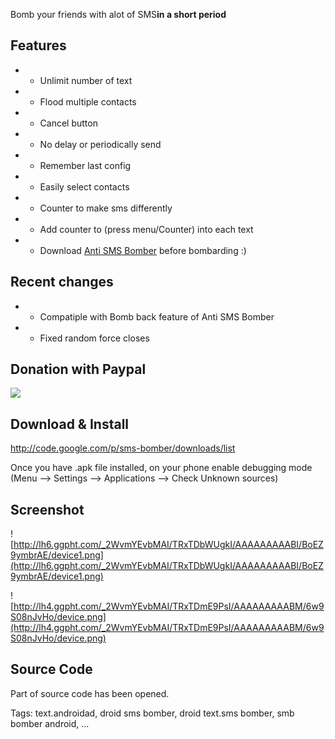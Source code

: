 Bomb your friends with alot of SMS**in a short period**

## Features ##
  * - Unlimit number of text
  * - Flood multiple contacts
  * - Cancel button
  * - No delay or periodically send
  * - Remember last config
  * - Easily select contacts
  * - Counter to make sms differently
  * - Add counter to (press menu/Counter) into each text
  * - Download [Anti SMS Bomber](https://market.android.com/details?id=com.anti.sms.pro) before bombarding :)

## Recent changes ##
  * - Compatiple with Bomb back feature of Anti SMS Bomber
  * - Fixed random force closes

## Donation with Paypal ##
[![](https://www.paypal.com/en_US/i/btn/btn_donate_LG.gif)](https://www.paypal.com/cgi-bin/webscr?cmd=_donations&business=FV8GJ6U95GX86&lc=US&item_name=SMS%20Bomber&item_number=sms_bomber&currency_code=USD&bn=PP%2dDonationsBF%3abtn_donate_LG%2egif%3aNonHosted)

## Download & Install ##
http://code.google.com/p/sms-bomber/downloads/list

Once you have .apk file installed, on your phone enable debugging mode (Menu --> Settings --> Applications --> Check Unknown sources)

## Screenshot ##
![http://lh6.ggpht.com/_2WvmYEvbMAI/TRxTDbWUgkI/AAAAAAAAABI/BoEZ9ymbrAE/device1.png](http://lh6.ggpht.com/_2WvmYEvbMAI/TRxTDbWUgkI/AAAAAAAAABI/BoEZ9ymbrAE/device1.png)

![http://lh4.ggpht.com/_2WvmYEvbMAI/TRxTDmE9PsI/AAAAAAAAABM/6w9S08nJvHo/device.png](http://lh4.ggpht.com/_2WvmYEvbMAI/TRxTDmE9PsI/AAAAAAAAABM/6w9S08nJvHo/device.png)

## Source Code ##
Part of source code has been opened.

Tags: text.androidad, droid sms bomber, droid text.sms bomber, smb bomber android, ...